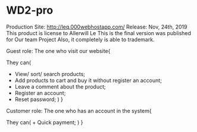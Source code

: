 # WD2-pro
 Production Site: http://leq.000webhostapp.com/
 Release: Nov, 24th, 2019
 This product is license to Allerwill Le
 This is the final version was published for Our team Project
 Also, it completely is able to trademark.
 
 Guest role: The one who visit our website{
  
 They can(
   + View/ sort/ search products;
   + Add products to cart and buy it without register an account;
   + Leave a comment about the product;
   + Register an account;
   + Reset password;
   )
}   

 Customer role: The one who has an account in the system{
 
 They can(
    + Quick payment;
 )
 }
